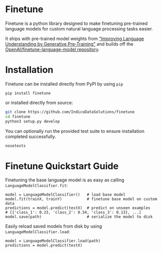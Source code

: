 Finetune
========

Finetune is a python library designed to make finetuning pre-trained language models
for custom natural language processing tasks easier.

It ships with pre-trained model weights
from ["Improving Language Understanding by Generative Pre-Training"](https://s3-us-west-2.amazonaws.com/openai-assets/research-covers/language-unsupervised/language_understanding_paper.pdf)
and builds off the [OpenAI/finetune-language-model repository](https://github.com/openai/finetune-transformer-lm).


Installation
============
Finetune can be installed directly from PyPI by using `pip`

```
pip install finetune
```

or installed directly from source:

```bash
git clone https://github.com/IndicoDataSolutions/finetune
cd finetune
python3 setup.py develop
```

You can optionally run the provided test suite to ensure installation completed successfully.

```bash
nosetests
```

Finetune Quickstart Guide
=========================

Finetuning the base language model is as easy as calling `LanguageModelClassifier.fit`:

```python3
model = LanguageModelClassifier()   # load base model
model.fit(trainX, trainY)           # finetune base model on custom data
predictions = model.predict(testX)  # predict on unseen examples
# [{'class_1': 0.23, 'class_2': 0.54, 'class_3': 0.13}, ...]
model.save(path)                    # serialize the model to disk
```

Easily reload saved models from disk by using `LanguageModelClassifier.load`:

```
model = LanguageModelClassifier.load(path)
predictions = model.predict(testX)
```
